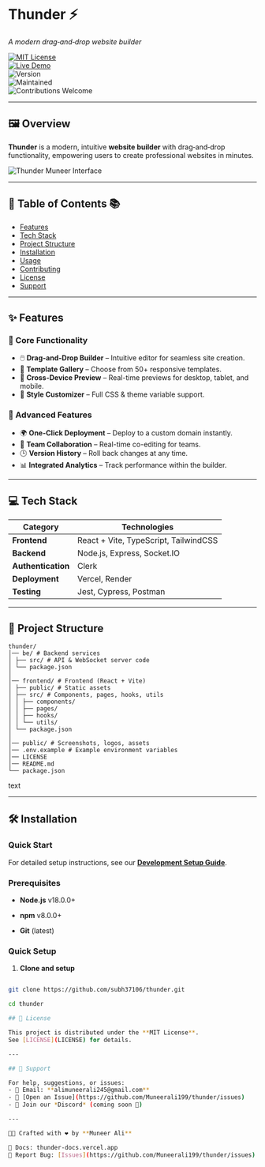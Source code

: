 # Thunder ⚡️  
*A modern drag‑and‑drop website builder*  

[![MIT License](https://img.shields.io/badge/License-MIT-green.svg)](https://opensource.org/licenses/MIT)  
[![Live Demo](https://img.shields.io/website?down_color=red&down_message=Offline&label=Demo&up_color=blue&up_message=Live&url=https%3A%2F%2Fthunder-muneer.vercel.app)](https://thunder-muneer.vercel.app)  
![Version](https://img.shields.io/badge/version-1.0.0-blue)  
![Maintained](https://img.shields.io/badge/Maintained%3F-Yes-brightgreen.svg)  
![Contributions Welcome](https://img.shields.io/badge/Contributions-Welcome-orange)  

---

## 🖼️ Overview  

**Thunder** is a modern, intuitive **website builder** with drag‑and‑drop functionality, empowering users to create professional websites in minutes.  

![Thunder Muneer Interface](https://raw.githubusercontent.com/Muneerali199/website-builder/main/public/assets/sc.png)  

---

## 🌟 Table of Contents 📚  

- [Features](#-features)  
- [Tech Stack](#-tech-stack)  
- [Project Structure](#-project-structure)  
- [Installation](#️-installation)  
- [Usage](#-usage)  
- [Contributing](#-contributing)  
- [License](#-license)  
- [Support](#-support)  

---

## ✨ Features  

### 🚀 Core Functionality  
- 🖱️ **Drag-and-Drop Builder** – Intuitive editor for seamless site creation.  
- 🎨 **Template Gallery** – Choose from 50+ responsive templates.  
- 📱 **Cross-Device Preview** – Real-time previews for desktop, tablet, and mobile.  
- 🌈 **Style Customizer** – Full CSS & theme variable support.  

### 🔧 Advanced Features  
- 🌍 **One-Click Deployment** – Deploy to a custom domain instantly.  
- 🤝 **Team Collaboration** – Real-time co-editing for teams.  
- 🕒 **Version History** – Roll back changes at any time.  
- 📊 **Integrated Analytics** – Track performance within the builder.  

---

## 💻 Tech Stack  

| Category           | Technologies                          |  
|--------------------|---------------------------------------|  
| **Frontend**       | React + Vite, TypeScript, TailwindCSS |  
| **Backend**        | Node.js, Express, Socket.IO           |  
| **Authentication** | Clerk                                 |  
| **Deployment**     | Vercel, Render                        |  
| **Testing**        | Jest, Cypress, Postman                |  

---

## 📂 Project Structure  
```
thunder/
│── be/ # Backend services
│ ├── src/ # API & WebSocket server code
│ └── package.json
│
│── frontend/ # Frontend (React + Vite)
│ ├── public/ # Static assets
│ ├── src/ # Components, pages, hooks, utils
│ │ ├── components/
│ │ ├── pages/
│ │ ├── hooks/
│ │ └── utils/
│ └── package.json
│
│── public/ # Screenshots, logos, assets
│── .env.example # Example environment variables
│── LICENSE
│── README.md
└── package.json
```
text

---

## 🛠️ Installation  
### Quick Start

For detailed setup instructions, see our **[Development Setup Guide](DEVELOPMENT_SETUP.md)**.


### Prerequisites  

- **Node.js** v18.0.0+  

- **npm** v8.0.0+  

- **Git** (latest)  


### Quick Setup  


1. **Clone and setup**  

```bash

git clone https://github.com/subh37106/thunder.git

cd thunder

## 📜 License  

This project is distributed under the **MIT License**.  
See [LICENSE](LICENSE) for details.  

---

## 💬 Support  

For help, suggestions, or issues:  
- 📧 Email: **alimuneerali245@gmail.com**  
- 🐞 [Open an Issue](https://github.com/Muneerali199/thunder/issues)  
- 💬 Join our *Discord* (coming soon 🚀)  

---

👨‍💻 Crafted with ❤️ by **Muneer Ali**  

📖 Docs: thunder-docs.vercel.app
🐞 Report Bug: [Issues](https://github.com/Muneerali199/thunder/issues)  
